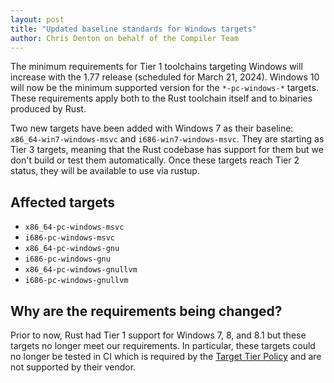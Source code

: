 ```yaml
---
layout: post
title: "Updated baseline standards for Windows targets"
author: Chris Denton on behalf of the Compiler Team
---
```


The minimum requirements for Tier 1 toolchains targeting Windows will increase with the 1.77 release (scheduled for March 21, 2024).
Windows 10 will now be the minimum supported version for the `*-pc-windows-*` targets.
These requirements apply both to the Rust toolchain itself and to binaries produced by Rust.

Two new targets have been added with Windows 7 as their baseline: `x86_64-win7-windows-msvc` and `i686-win7-windows-msvc`.
They are starting as Tier 3 targets, meaning that the Rust codebase has support for them but we don't build or test them automatically.
Once these targets reach Tier 2 status, they will be available to use via rustup.

## Affected targets

- `x86_64-pc-windows-msvc`
- `i686-pc-windows-msvc`
- `x86_64-pc-windows-gnu`
- `i686-pc-windows-gnu`
- `x86_64-pc-windows-gnullvm`
- `i686-pc-windows-gnullvm`

## Why are the requirements being changed?

Prior to now, Rust had Tier 1 support for Windows 7, 8, and 8.1 but these targets no longer meet our requirements.
In particular, these targets could no longer be tested in CI which is required by the [Target Tier Policy](https://doc.rust-lang.org/rustc/target-tier-policy.html#tier-1-target-policy) and are not supported by their vendor.
